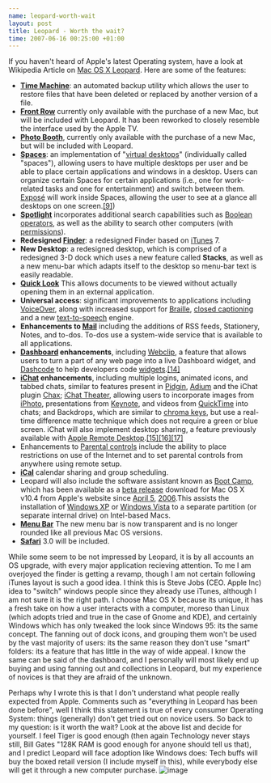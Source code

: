 ```yaml
--- 
name: leopard-worth-wait 
layout: post 
title: Leopard - Worth the wait? 
time: 2007-06-16 00:25:00 +01:00 
--- 
```


If you haven't heard of
Apple's latest Operating system, have a look at Wikipedia Article on
[Mac OS X Leopard](http://en.wikipedia.org/wiki/Mac_OS_X_v10.5). Here
are some of the features:  
-   **[Time
    Machine](http://en.wikipedia.org/wiki/Time_Machine_(software) "Time Machine (software)")**:
    an automated backup utility which allows the user to restore files
    that have been deleted or replaced by another version of a file.
-   **[Front Row](http://en.wikipedia.org/wiki/Front_Row "Front Row")**
    currently only available with the purchase of a new Mac, but will be
    included with Leopard. It has been reworked to closely resemble the
    interface used by the Apple TV.
-   **[Photo
    Booth](http://en.wikipedia.org/wiki/Photo_Booth "Photo Booth")**,
    currently only available with the purchase of a new Mac, but will be
    included with Leopard.
-   **[Spaces](http://en.wikipedia.org/wiki/Spaces_(software) "Spaces (software)")**:
    an implementation of "[virtual
    desktops](http://en.wikipedia.org/wiki/Virtual_desktop "Virtual desktop")"
    (individually called "spaces"), allowing users to have multiple
    desktops per user and be able to place certain applications and
    windows in a desktop. Users can organize certain Spaces for certain
    applications (i.e., one for work-related tasks and one for
    entertainment) and switch between them.
    [Exposé](http://en.wikipedia.org/wiki/Exposé_(Mac_OS_X) "Exposé (Mac OS X)")
    will work inside Spaces, allowing the user to see at a glance all
    desktops on one
    screen.[[9]](http://en.wikipedia.org/wiki/Mac_OS_X_v10.5#_note-Expos.C3.A9InSpaces))
-   **[Spotlight](http://en.wikipedia.org/wiki/Spotlight_(software) "Spotlight (software)")**
    incorporates additional search capabilities such as [Boolean
    operators](http://en.wikipedia.org/wiki/Boolean_operators "Boolean operators"),
    as well as the ability to search other computers (with
    [permissions](http://en.wikipedia.org/wiki/Permissions "Permissions")).
-   **Redesigned
    [Finder](http://en.wikipedia.org/wiki/Macintosh_Finder "Macintosh Finder")**:
    a redesigned Finder based on
    [iTunes](http://en.wikipedia.org/wiki/ITunes "ITunes") 7.
-   **New Desktop**: a redesigned desktop, which is comprised of a
    redesigned 3-D dock which uses a new feature called **Stacks**, as
    well as a new menu-bar which adapts itself to the desktop so
    menu-bar text is easily readable.
-   **[Quick
    Look](http://en.wikipedia.org/wiki/Quick_Look "Quick Look")** This
    allows documents to be viewed without actually opening them in an
    external application.
-   **Universal access**: significant improvements to applications
    including
    [VoiceOver](http://en.wikipedia.org/wiki/VoiceOver "VoiceOver"),
    along with increased support for
    [Braille](http://en.wikipedia.org/wiki/Braille "Braille"), [closed
    captioning](http://en.wikipedia.org/wiki/Closed_captioning "Closed captioning")
    and a new
    [text-to-speech](http://en.wikipedia.org/wiki/Text-to-speech "Text-to-speech")
    engine.
-   **Enhancements to
    [Mail](http://en.wikipedia.org/wiki/Mail_(application) "Mail (application)")**
    including the additions of RSS feeds, Stationery, Notes, and to-dos.
    To-dos use a system-wide service that is available to all
    applications.
-   **[Dashboard](http://en.wikipedia.org/wiki/Dashboard_(software) "Dashboard (software)")
    enhancements**, including
    [Webclip](http://en.wikipedia.org/wiki/Webclip "Webclip"), a feature
    that allows users to turn a part of any web page into a live
    Dashboard widget, and
    [Dashcode](http://en.wikipedia.org/wiki/Dashcode "Dashcode") to help
    developers code
    [widgets](http://en.wikipedia.org/wiki/Widgets "Widgets").[[14]](http://en.wikipedia.org/wiki/Mac_OS_X_v10.5#_note-8)
-   **[iChat](http://en.wikipedia.org/wiki/IChat "IChat")
    enhancements**, including multiple logins, animated icons, and
    tabbed chats, similar to features present in
    [Pidgin](http://en.wikipedia.org/wiki/Pidgin_(software) "Pidgin (software)"),
    [Adium](http://en.wikipedia.org/wiki/Adium "Adium") and the iChat
    plugin [Chax](http://en.wikipedia.org/wiki/Chax "Chax"); [iChat
    Theater](http://en.wikipedia.org/wiki/IChat "IChat"), allowing users
    to incorporate images from
    [iPhoto](http://en.wikipedia.org/wiki/IPhoto "IPhoto"),
    presentations from
    [Keynote](http://en.wikipedia.org/wiki/Keynote_(software) "Keynote (software)"),
    and videos from
    [QuickTime](http://en.wikipedia.org/wiki/QuickTime "QuickTime") into
    chats; and Backdrops, which are similar to [chroma
    keys](http://en.wikipedia.org/wiki/Chroma_key "Chroma key"), but use
    a real-time difference matte technique which does not require a
    green or blue screen. iChat will also implement desktop sharing, a
    feature previously available with [Apple Remote
    Desktop](http://en.wikipedia.org/wiki/Apple_Remote_Desktop "Apple Remote Desktop").[[15]](http://en.wikipedia.org/wiki/Mac_OS_X_v10.5#_note-9)[[16]](http://en.wikipedia.org/wiki/Mac_OS_X_v10.5#_note-10)[[17]](http://en.wikipedia.org/wiki/Mac_OS_X_v10.5#_note-11)
-   Enhancements to [Parental
    controls](http://en.wikipedia.org/wiki/Parental_controls "Parental controls")
    include the ability to place restrictions on use of the Internet and
    to set parental controls from anywhere using remote setup.
-   **[iCal](http://en.wikipedia.org/wiki/ICal "ICal")** calendar
    sharing and group scheduling.
-   Leopard will also include the software assistant known as [Boot
    Camp](http://en.wikipedia.org/wiki/Boot_Camp "Boot Camp"), which has
    been available as a [beta
    release](http://en.wikipedia.org/wiki/Software_release_cycle#Beta "Software release cycle")
    download for Mac OS X v10.4 from Apple's website since [April
    5](http://en.wikipedia.org/wiki/April_5 "April 5"),
    [2006](http://en.wikipedia.org/wiki/2006 "2006").This assists the
    installation of [Windows
    XP](http://en.wikipedia.org/wiki/Windows_XP "Windows XP") or
    [Windows
    Vista](http://en.wikipedia.org/wiki/Windows_Vista "Windows Vista")
    to a separate partition (or separate internal drive) on Intel-based
    Macs.
-   **[Menu Bar](http://en.wikipedia.org/wiki/Apple_menu "Apple menu")**
    The new menu bar is now transparent and is no longer rounded like
    all previous Mac OS versions.
-   **[Safari](http://en.wikipedia.org/wiki/Safari_(web_browser) "Safari (web browser)")**
    3.0 will be included.

While some seem to be not impressed by Leopard, it is by all accounts an
OS upgrade, with every major application recieving attention. To me I am
overjoyed the finder is getting a revamp, though I am not certain
following iTunes layout is such a good idea. I think this is Steve Jobs
(CEO. Apple Inc) idea to "switch" windows people since they already use
iTunes, although I am not sure it is the right path. I choose Mac OS X
because its unique, it has a fresh take on how a user interacts with a
computer, moreso than Linux (which adopts tried and true in the case of
Gnome and KDE), and certainly Windows which has only tweaked the look
since Windows 95: its the same concept. The fanning out of dock icons,
and grouping them won't be used by the vast majority of users: its the
same reason they don't use "smart" folders: its a feature that has
little in the way of wide appeal. I know the same can be said of the
dashboard, and I personally will most likely end up buying and using
fanning out and collections in Leopard, but my experience of novices is
that they are afraid of the unknown.  
  
Perhaps why I wrote this is that I don't understand what people really
expected from Apple. Comments such as "everything in Leopard has been
done before", well I think this statement is true of every consumer
Operating System: things (generally) don't get tried out on novice
users. So back to my question: is it worth the wait? Look at the above
list and decide for yourself. I feel Tiger is good enough (then again
Technology never stays still, Bill Gates "128K RAM is good enough for
anyone should tell us that), and I predict Leopard will face adoption
like Windows does: Tech buffs will buy the boxed retail version (I
include myself in this), while everybody else will get it through a new
computer purchase.
![image](https://blogger.googleusercontent.com/tracker/7231752728434532377-5963766553452457874?l=neil.grogan.ie)
